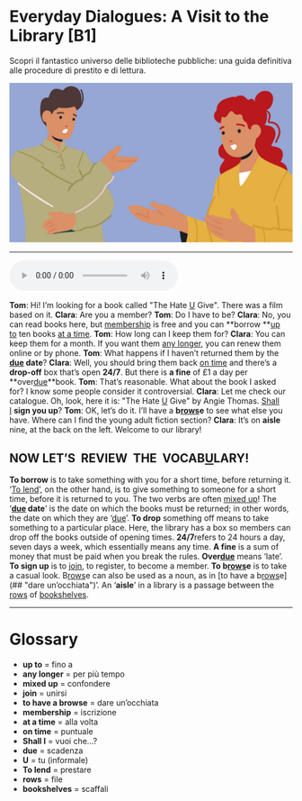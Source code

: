 # Everyday Dialogues: A Visit to the Library   [B1]

Scopri il fantastico universo delle biblioteche pubbliche: una guida definitiva alle procedure di prestito e di lettura.

![](Everyday%20Dialogues%20A%20Visit%20to%20the%20Library.jpg)

--------------

<div>
<audio controls autoplay>
    <source src="https:/raw.githubusercontent.com/dartie/speakup/main/2023-11/Everyday%20Dialogues%20A%20Visit%20to%20the%20Library.mp3" type="audio/mpeg">
</audio>
</div>


**Tom**: Hi! I’m looking for a book called "The Hate [U](## "tu (informale)") Give". There was a film based on it.
**Clara**: Are you a member?
**Tom**: Do I have to be?
**Clara**: No, you can read books here, but [membership](## "iscrizione") is free and you can **borrow **[up to](## "fino a") ten books [at a time](## "alla volta").
**Tom**: How long can I keep them for?
**Clara**: You can keep them for a month. If you want them [any longer](## "per più tempo"), you can renew them online or by phone.
**Tom**: What happens if I haven’t returned them by the **[due](## "scadenza") date**?
**Clara**: Well, you should bring them back [on time](## "puntuale") and there’s a **drop-off** box that’s open **24/7**. But there is **a fine** of £1 a day per **over[due](## "scadenza")**book.
**Tom**: That’s reasonable. What about the book I asked for? I know some people consider it controversial.
**Clara**: Let me check our catalogue. Oh, look, here it is: "The Hate [U](## "tu (informale)") Give" by Angie Thomas. [Shall I](## "vuoi che...?") **sign you up**?
**Tom**: OK, let’s do it. I’ll have a **b[rows](## "file")e** to see what else you have. Where can I find the young adult fiction section?
**Clara**: It’s on **aisle** nine, at the back on the left. Welcome to our library!

## NOW LET’S  REVIEW  THE  VOCAB[U](## "tu (informale)")LARY!
**To borrow** is to take something with you for a short time, before returning it.
‘[To lend](## "prestare")’, on the other hand, is to give something to someone for a short time, before it is returned to you. The two verbs are often [mixed up](## "confondere")!
The ‘**[due](## "scadenza") date**’ is the date on which the books must be returned; in other words, the date on which they are ‘[due](## "scadenza")’.
**To drop** something off means to take something to a particular place. Here, the library has a box so members can drop off the books outside of opening times.
**24/7**refers to 24 hours a day, seven days a week, which essentially means any time.
**A fine** is a sum of money that must be paid when you break the rules.
**Over[due](## "scadenza")** means ‘late’.
**To sign up** is to [join](## "unirsi"), to register, to become a member.
**To b[rows](## "file")e** is to take a casual look. B[rows](## "file")e can also be used as a noun, as in [to have a b[rows](## "file")e](## "dare un’occhiata")’.
An ‘**aisle**’ in a library is a passage between the [rows](## "file") of [bookshelves](## "scaffali").

--------------

<div style = "display:block; clear:both; page-break-after:always;"></div>

# Glossary
* **up to** = fino a
* **any longer** = per più tempo
* **mixed up** = confondere
* **join** = unirsi
* **to have a browse** = dare un’occhiata
* **membership** = iscrizione
* **at a time** = alla volta
* **on time** = puntuale
* **Shall I** = vuoi che...?
* **due** = scadenza
* **U** = tu (informale)
* **To lend** = prestare
* **rows** = file
* **bookshelves** = scaffali

